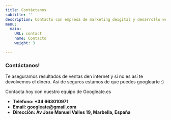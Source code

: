 ```yaml
---
title: Contáctanos
subtitle: ''
description: Contacto con empresa de marketing deigital y desarrollo web
menu:
  main:
    URL: contact
    name: Contacto
    weight: 3

---
```

### Contáctanos!

Te aseguramos resultados de ventas den internet y si no es así te devolvemos el dinero. Así de seguros estamos de que puedes googlearte :)

Contacta hoy con nuestro equipo de Googleate.es

* **Teléfono: +34 663010971**
* **Email: googleate@gmail.com**
* **Dirección: Av Jose Manuel Valles 19, Marbella, España**